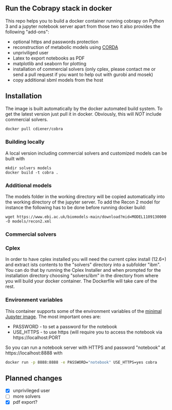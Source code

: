 Run the Cobrapy stack in docker
-------------------------------

This repo helps you to build a docker container running cobrapy on Python 3
and a jupyter notebook server apart from those two it also provides
the following "add-ons":

* optional https and passwords protection
* reconstruction of metabolic models using [CORDA](https://github.com/cdiener/corda)
* unpriviliged user
* Latex to export notebooks as PDF
* matplotlib and seaborn for plotting
* installation of commercial solvers (only cplex, please contact me or send a pull
  request if you want to help out with gurobi and mosek)
* copy additional sbml models from the host

## Installation

The image is built automatically by the docker automated build system. To get
the latest version just pull it in docker. Obviously, this will *NOT* include
commercial solvers.

```bash
docker pull cdiener/cobra
```

### Building locally

A local version including commercial solvers and customized models can be
built with

```{bash}
mkdir solvers models
docker build -t cobra .
```

### Additional models

The models folder in the working directory will be copied automatically into
the working directory of the jupyter server. To add the Recon 2 model for instance
the following has to be done before running docker build:

```{bash}
wget https://www.ebi.ac.uk/biomodels-main/download?mid=MODEL1109130000 -O models/recon2.xml
```

### Commercial solvers

### Cplex

In order to have cplex installed you will need the current cplex install (12.6+)
and extract ists contents to the "solvers" directory into a subfolder "ibm".
You can do that by running the Cplex Installer and when prompted for the installation
directory choosing "solvers/ibm" in the directory from where you will build your docker
container. The Dockerfile will take care of the rest.  

### Environment variables

This container supports some of the environment variables of the [minimal Jupyter image](https://github.com/jupyter/docker-stacks/tree/master/minimal-notebook). The most important ones are:

- PASSWORD - to set a password for the notebook
- USE_HTTPS - to use https (will require you to access the notebook via https://localhost:PORT

So you can run a notebook server with HTTPS and password "notebook" at https://localhost:8888
with

```bash
docker run -p 8888:8888 -e PASSWORD="notebook" USE_HTTPS=yes cobra
```

## Planned changes

- [X] unprivileged user
- [ ] more solvers
- [X] pdf export?
